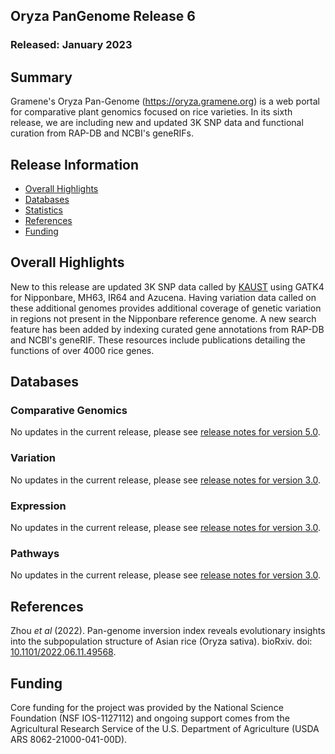 ## Oryza PanGenome Release 6
### Released: January 2023
## Summary

Gramene's Oryza Pan-Genome (https://oryza.gramene.org) is a web portal for comparative plant genomics focused on rice varieties. 
In its sixth release, we are including new and updated 3K SNP data and functional curation from RAP-DB and NCBI's geneRIFs.

## Release Information
- [Overall Highlights](#overall-highlights)
- [Databases](#databases)
- [Statistics](#statistics)
- [References](#references)
- [Funding](#funding)

## Overall Highlights

New to this release are updated 3K SNP data called by [KAUST](https://cda.kaust.edu.sa/) using GATK4 for Nipponbare, MH63, IR64 and Azucena.
Having variation data called on these additional genomes provides additional coverage of genetic variation in regions not present in the Nipponbare reference genome.
A new search feature has been added by indexing curated gene annotations from RAP-DB and NCBI's geneRIF. These resources include publications detailing the functions of over 4000 rice genes.


## Databases 
### Comparative Genomics

No updates in the current release, please see [release notes for version 5.0](https://oryza.gramene.org/News?section=PanOryza%20Release%205).

### Variation

No updates in the current release, please see [release notes for version 3.0](https://oryza.gramene.org/News?section=PanOryza%20Release%203).

### Expression

No updates in the current release, please see [release notes for version 3.0](https://oryza.gramene.org/News?section=PanOryza%20Release%203).

### Pathways

No updates in the current release, please see [release notes for version 3.0](https://oryza.gramene.org/News?section=PanOryza%20Release%203).

## References

Zhou _et al_ (2022). Pan-genome inversion index reveals evolutionary insights into the subpopulation structure of Asian rice (Oryza sativa). bioRxiv. doi: [10.1101/2022.06.11.49568](https://doi.org/10.1101/2022.06.11.495682).

## Funding

Core funding for the project was provided by the National Science Foundation (NSF IOS-1127112) and ongoing support comes from the Agricultural Research Service of the U.S. Department of Agriculture (USDA ARS 8062-21000-041-00D).

